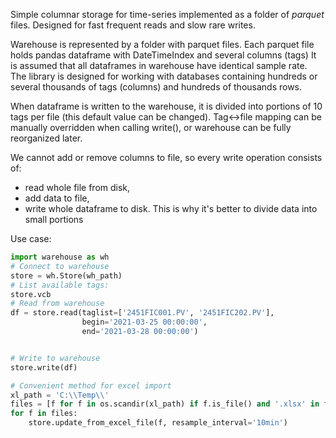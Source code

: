 Simple columnar storage for time-series implemented as a folder of *parquet* files.
Designed for fast frequent reads and slow rare writes.

Warehouse is represented by a folder with parquet files. Each parquet file holds pandas dataframe with DateTimeIndex and several columns (tags)
It is assumed that all dataframes in warehouse have identical sample rate.
The library is designed for working with databases containing hundreds or several thousands of tags (columns) and hundreds of thousands rows.

When dataframe is written to the warehouse, it is divided into portions of 10 tags per file (this default value can be changed). 
Tag<->file mapping can be manually overridden when calling write(), or warehouse can be fully reorganized later.

We cannot add or remove columns to file, so every write operation consists of:
- read whole file from disk,
- add data to file,
- write whole dataframe to disk.
This is why it's better to divide data into small portions

Use case:
```python
import warehouse as wh
# Connect to warehouse 
store = wh.Store(wh_path)
# List available tags:
store.vcb 
# Read from warehouse 
df = store.read(taglist=['2451FIC001.PV', '2451FIC202.PV'],
                begin='2021-03-25 00:00:00',
                end='2021-03-28 00:00:00')


# Write to warehouse
store.write(df)

# Convenient method for excel import
xl_path = 'C:\\Temp\\'
files = [f for f in os.scandir(xl_path) if f.is_file() and '.xlsx' in f.name]
for f in files:
    store.update_from_excel_file(f, resample_interval='10min')


```
